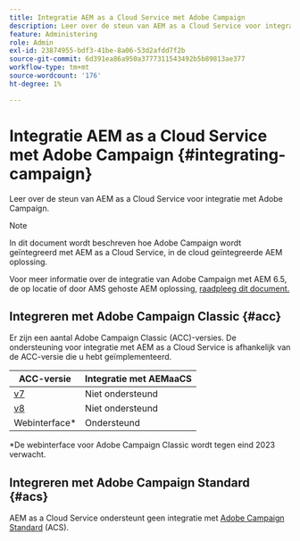 ```yaml
---
title: Integratie AEM as a Cloud Service met Adobe Campaign
description: Leer over de steun van AEM as a Cloud Service voor integratie met Adobe Campaign.
feature: Administering
role: Admin
exl-id: 23874955-bdf3-41be-8a06-53d2afdd7f2b
source-git-commit: 6d391ea86a950a3777311543492b5b89813ae377
workflow-type: tm+mt
source-wordcount: '176'
ht-degree: 1%

---
```



# Integratie AEM as a Cloud Service met Adobe Campaign {#integrating-campaign}

Leer over de steun van AEM as a Cloud Service voor integratie met Adobe Campaign.

>[!NOTE]
>
>In dit document wordt beschreven hoe Adobe Campaign wordt geïntegreerd met AEM as a Cloud Service, in de cloud geïntegreerde AEM oplossing.
>
>Voor meer informatie over de integratie van Adobe Campaign met AEM 6.5, de op locatie of door AMS gehoste AEM oplossing, [raadpleeg dit document.](https://experienceleague.adobe.com/docs/experience-manager-65/administering/integration/campaign.html)

## Integreren met Adobe Campaign Classic {#acc}

Er zijn een aantal Adobe Campaign Classic (ACC)-versies. De ondersteuning voor integratie met AEM as a Cloud Service is afhankelijk van de ACC-versie die u hebt geïmplementeerd.

| ACC-versie | Integratie met AEMaaCS |
|---|---|
| [v7](https://experienceleague.adobe.com/docs/campaign-classic.html) | Niet ondersteund |
| [v8](https://experienceleague.adobe.com/docs/campaign-v8.html) | Niet ondersteund |
| Webinterface* | Ondersteund |

*De webinterface voor Adobe Campaign Classic wordt tegen eind 2023 verwacht.

## Integreren met Adobe Campaign Standard {#acs}

AEM as a Cloud Service ondersteunt geen integratie met [Adobe Campaign Standard](https://experienceleague.adobe.com/docs/campaign-standard.html) (ACS).
